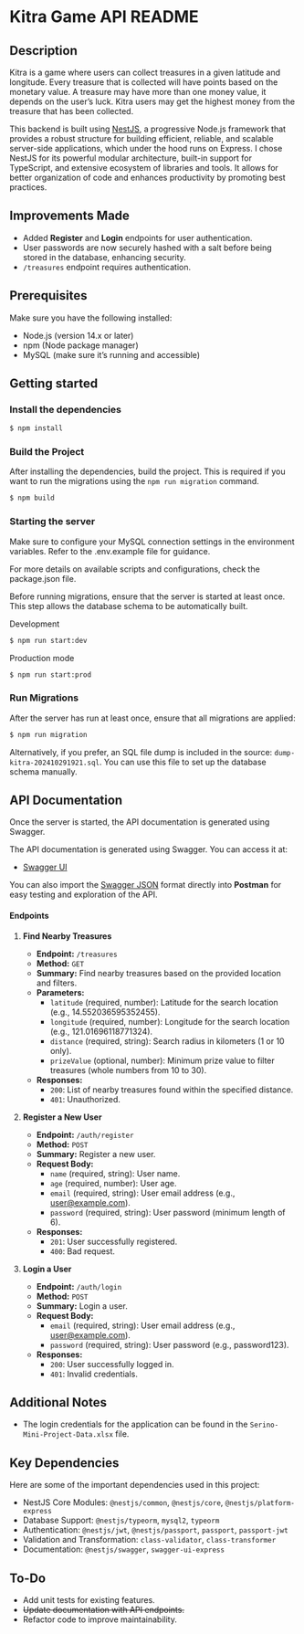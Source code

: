 # Kitra Game API README

## Description

Kitra is a game where users can collect treasures in a given latitude and longitude. Every treasure
that is collected will have points based on the monetary value. A treasure may have more than
one money value, it depends on the user’s luck. Kitra users may get the highest money from the
treasure that has been collected.

This backend is built using [NestJS](https://github.com/nestjs/nest), a progressive Node.js framework that provides a robust structure for building efficient, reliable, and scalable server-side applications, which under the hood runs on Express. I chose NestJS for its powerful modular architecture, built-in support for TypeScript, and extensive ecosystem of libraries and tools. It allows for better organization of code and enhances productivity by promoting best practices.

## Improvements Made

- Added **Register** and **Login** endpoints for user authentication.
- User passwords are now securely hashed with a salt before being stored in the database, enhancing security.
- `/treasures` endpoint requires authentication.
  
## Prerequisites
Make sure you have the following installed:

- Node.js (version 14.x or later)
- npm (Node package manager)
- MySQL (make sure it’s running and accessible)

## Getting started

### Install the dependencies

```bash
$ npm install
```

### Build the Project
After installing the dependencies, build the project. This is required if you want to run the migrations using the `npm run migration` command.

```bash
$ npm build
```

### Starting the server

Make sure to configure your MySQL connection settings in the environment variables. Refer to the .env.example file for guidance.

For more details on available scripts and configurations, check the package.json file.

Before running migrations, ensure that the server is started at least once. This step allows the database schema to be automatically built.

Development
```bash
$ npm run start:dev
```

Production mode
```bash
$ npm run start:prod
```

### Run Migrations
After the server has run at least once, ensure that all migrations are applied:
```bash
$ npm run migration
```
Alternatively, if you prefer, an SQL file dump is included in the source: `dump-kitra-202410291921.sql`. You can use this file to set up the database schema manually.

## API Documentation

Once the server is started, the API documentation is generated using Swagger.

The API documentation is generated using Swagger. You can access it at:

- [Swagger UI](http://localhost:3000/api/docs#/)

You can also import the [Swagger JSON](http://localhost:3000/api/docs-json) format directly into **Postman** for easy testing and exploration of the API.

#### Endpoints

1. **Find Nearby Treasures**
   - **Endpoint:** `/treasures`
   - **Method:** `GET`
   - **Summary:** Find nearby treasures based on the provided location and filters.
   - **Parameters:**
     - `latitude` (required, number): Latitude for the search location (e.g., 14.552036595352455).
     - `longitude` (required, number): Longitude for the search location (e.g., 121.01696118771324).
     - `distance` (required, string): Search radius in kilometers (1 or 10 only).
     - `prizeValue` (optional, number): Minimum prize value to filter treasures (whole numbers from 10 to 30).
   - **Responses:**
     - `200`: List of nearby treasures found within the specified distance.
     - `401`: Unauthorized.

2. **Register a New User**
   - **Endpoint:** `/auth/register`
   - **Method:** `POST`
   - **Summary:** Register a new user.
   - **Request Body:**
     - `name` (required, string): User name.
     - `age` (required, number): User age.
     - `email` (required, string): User email address (e.g., user@example.com).
     - `password` (required, string): User password (minimum length of 6).
   - **Responses:**
     - `201`: User successfully registered.
     - `400`: Bad request.

3. **Login a User**
   - **Endpoint:** `/auth/login`
   - **Method:** `POST`
   - **Summary:** Login a user.
   - **Request Body:**
     - `email` (required, string): User email address (e.g., user@example.com).
     - `password` (required, string): User password (e.g., password123).
   - **Responses:**
     - `200`: User successfully logged in.
     - `401`: Invalid credentials.

## Additional Notes
- The login credentials for the application can be found in the `Serino-Mini-Project-Data.xlsx` file.

## Key Dependencies
Here are some of the important dependencies used in this project:

- NestJS Core Modules: `@nestjs/common`, `@nestjs/core`, `@nestjs/platform-express`
- Database Support: `@nestjs/typeorm`, `mysql2`, `typeorm`
- Authentication: `@nestjs/jwt`, `@nestjs/passport`, `passport`, `passport-jwt`
- Validation and Transformation: `class-validator`, `class-transformer`
- Documentation: `@nestjs/swagger`, `swagger-ui-express`

## To-Do
- Add unit tests for existing features.
- ~~Update documentation with API endpoints.~~
- Refactor code to improve maintainability.
